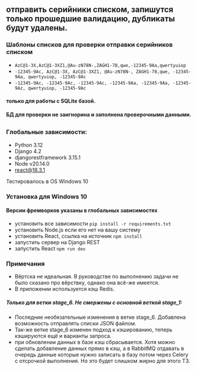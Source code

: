 ## отправить серийники списком, запишутся только прошедшие валидацию, дубликаты будут удалены.

### Шаблоны списков для проверки отправки серийников списком
- ```AzC@1-3X,AzC@1-3XZ1,@Au-zN78N-,ZAGH1-78,qwe,-12345-9Aa,qwertyuiop```
- ```-12345-9Ac, AzC@1-3X, AzC@1-3XZ1, @Au-zN78N-, ZAGH1-78,qwe, -12345-9Aa, qwertyuiop, -12345-9Ac```
- ```-12345-9Ac, -12345-9Ac, -12345-9Ac, -12345-9Aa, -12345-9Aa, -12345-9Az, qwertyuiop, -12345-9Ac```
#### только для работы с SQLite базой.
#### БД для проверки не заигнорина и заполнена проверочными данными.

##

### Глобальные зависимости:
- Python 3.12
- Django 4.2
- djangorestframework 3.15.1
- Node v20.14.0
- react@18.3.1

Тестировалось в OS Windows 10

### Установка для Windows 10
#### Версии фремворков указаны в глобальных зависимостях
- установить все зависимости ```pip install -r requirements.txt```
- установить Node.js если его нет на вашу систему
- установить React, ссылка на источник ```npm install```
- запустить сервер на Django REST
- запустить React ```npm run dev```

### Примечания
- Вёртска не идеальная. В руководстве по выполнению задачи не было сказано про вёрствку, однако она всё-же имеется.
- В приложении используется кэш Redis.
##### Только для ветки stage_6. Не смержены с основной веткой stage_1:
- Последние необязательные изменения в ветке stage_6. Добавлена возможность отправлять списки JSON файлом.
- Так-же ветке stage_6 изменен подход к кэшированию, теперь кэшируются ещё и варианты запроса.
- при обновлении данных в базе кэш сбрасывается. Хотя можно сделать добавление данных прямо в кэш, а в RabbitMQ отдавать в очередь данные которые нужно записать в базу потом через Celery c отсрочкой выполнения. Но это будет слишком жирно для этого ТЗ.